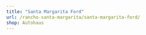 ```yaml
---
title: "Santa Margarita Ford"
url: /rancho-santa-margarita/santa-margarita-ford/
shop: Autohaus
---
```

